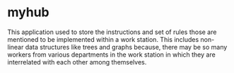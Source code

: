 # myhub
This application used to store the instructions and set of rules those are mentioned to be implemented within a work station. This includes non-linear data structures like trees and graphs because, there may be so many workers from various departments in the work station in which they are interrelated with each other among themselves.
